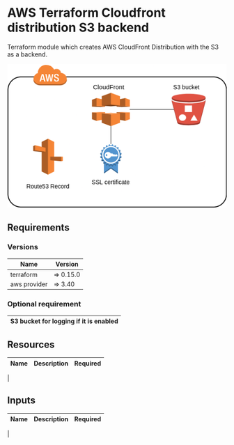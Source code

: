 # AWS Terraform Cloudfront distribution S3 backend

Terraform module which creates AWS CloudFront Distribution with the S3 as a backend.

![Module Schema](.README_files/terraform_aws_cf_s3.png)

## Requirements

### Versions

| Name | Version |
|------|---------|
| terraform | => 0.15.0 |
| aws provider | => 3.40 |

### Optional requirement

| S3 bucket for logging if it is enabled |
|----------------------------------------

## Resources

| Name | Description | Required |
|------|-------------|----------|
|

## Inputs

| Name | Description | Required |
|------|-------------|----------|
|